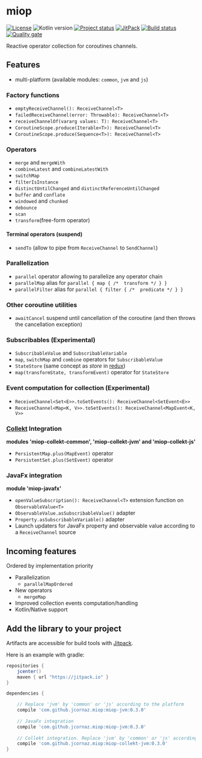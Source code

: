 # miop
[![License](https://img.shields.io/badge/license-MIT-blue.svg)](LICENSE)
![Kotlin version](https://img.shields.io/badge/kotlin-1.3-blue.svg)
[![Project status](https://img.shields.io/badge/status-experimental-yellow.svg)](https://gist.githubusercontent.com/jcornaz/46736c3d1f21b4c929bd97549b7406b2/raw/ProjectStatusFlow)
[![JitPack](https://jitpack.io/v/jcornaz/miop.svg)](https://jitpack.io/#jcornaz/miop)
[![Build status](https://travis-ci.com/jcornaz/miop.svg?branch=master)](https://travis-ci.com/jcornaz/miop)
[![Quality gate](https://sonarcloud.io/api/project_badges/measure?project=jcornaz_miop&metric=alert_status)](https://sonarcloud.io/dashboard?id=jcornaz_miop)

Reactive operator collection for coroutines channels.

## Features
* multi-platform (available modules: `common`, `jvm` and `js`)

### Factory functions
* `emptyReceiveChannel(): ReceiveChannel<T>`
* `failedReceiveChannel(error: Throwable): ReceiveChannel<T>`
* `receiveChannelOf(vararg values: T): ReceiveChannel<T>`
* `CoroutineScope.produce(Iterable<T>): ReceiveChannel<T>`
* `CoroutineScope.produce(Sequence<T>): ReceiveChannel<T>`

### Operators
* `merge` and `mergeWith`
* `combineLatest` and `combineLatestWith`
* `switchMap`
* `filterIsInstance`
* `distinctUntilChanged` and `distinctReferenceUntilChanged`
* `buffer` and `conflate`
* `windowed` and `chunked`
* `debounce`
* `scan`
* `transform`(free-form operator)

#### Terminal operators (suspend)
* `sendTo` (allow to pipe from `ReceiveChannel` to `SendChannel`)

### Parallelization
* `parallel` operator allowing to parallelize any operator chain
* `parallelMap` alias for `parallel { map { /*  transform */ } }`
* `parallelFilter` alias for `parallel { filter { /*  predicate */ } }`

### Other coroutine utilities
* `awaitCancel` suspend until cancellation of the coroutine (and then throws the cancellation exception)

### Subscribables (Experimental)
* `SubscribableValue` and `SubscribableVariable`
* `map`, `switchMap` and `combine` operators for `SubscribableValue`
* `StateStore` (same concept as *store* in [redux](https://redux.js.org/))
* `map(transformState, transformEvent)` operator for `StateStore`  

### Event computation for collection (Experimental)
* `ReceiveChannel<Set<E>>.toSetEvents(): ReceiveChannel<SetEvent<E>>`
* `ReceiveChannel<Map<K, V>>.toSetEvents(): ReceiveChannel<MapEvent<K, V>>`

### [Collekt](https://github.com/jcornaz/collekt) Integration
**modules 'miop-collekt-common', 'miop-collekt-jvm' and 'miop-collekt-js'**
* `PersistentMap.plus(MapEvent)` operator
* `PersistentSet.plus(SetEvent)` operator

### JavaFx integration
**module 'miop-javafx'**
* `openValueSubscription(): ReceiveChannel<T>` extension function on `ObservableValue<T>` 
* `ObservableValue.asSubscribableValue()` adapter 
* `Property.asSubscribableVariable()` adapter
* Launch updaters for JavaFx property and observable value according to a `ReceiveChannel` source 

## Incoming features
Ordered by implementation priority
* Parallelization
  * `parallelMapOrdered`
* New operators
  * `mergeMap`
* Improved collection events computation/handling
* Kotlin/Native support

## Add the library to your project
Artifacts are accessible for build tools with [Jitpack](https://jitpack.io/#jcornaz/miop).

Here is an example with gradle:
```groovy
repositories {
    jcenter()
    maven { url "https://jitpack.io" }
}

dependencies {

    // Replace 'jvm' by 'common' or 'js' according to the platform
    compile 'com.github.jcornaz.miop:miop-jvm:0.3.0'
    
    // JavaFx integration
    compile 'com.github.jcornaz.miop:miop-jvm:0.3.0'
   
    // Collekt integration. Replace 'jvm' by 'common' or 'js' according to the platform
    compile 'com.github.jcornaz.miop:miop-collekt-jvm:0.3.0'
}
```
